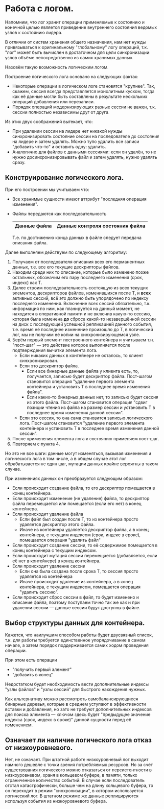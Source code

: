 # Работа с логом.

Напомним, что лог хранит операции применяемые к состоянию и конечной целью является приведение внутреннего состояния
ведомых узлов к состоянию лидера.

В отличии от систем хранения общего назначения, нам нет нужды привязываться к оригинальному "глобальному" логу 
операций, т.к. "лог" может быть вычислен в достаточном для цели синхронизации узлов объёме непосредственно из
самих хранимых данных.

Назовём такую возможность логическим логом.

Построение логического лога основано на следующих фактах:

* Некоторые операции в логическом логе становятся "крупнее". Так, скажем, сессия всегда представляется монолитным 
  куском, тогда как её данные могли быть составлены в результате нескольких операций добавления или перезаписи.
* Порядок операций модернизирующих разные сессии не важен, т.к. сессии полностью независимы друг от друга.

Из этих двух соображений вытекает, что:

* При удалении сессии на лидере нет никакой нужды синхронизировать состояние сессии на последователе до состояния на 
  лидере и затем удалять. Можно тупо удалить все записи "добавить что-то" и оставить одну: удалить.
* Аналогично для файлов с данными сессиями: если он удалён, то не нужно досинхронизировывать файл и затем удалять, 
  нужно удалять сразу.

## Конструирование логического лога.

При его построении мы учитываем что:

* Все хранимые сущности имеют аттрибут "последняя операция изменения".
* Файлы передаются как последовательность

    | Данные файла | Данные контроля состояния файла |
    |--------------|---------------------------------|
  
  Т.е. по достижению конца данных в файле следует передача описания файла.

Далее выполняем действуем по следующему алгоритму:

1. Получаем от последователя описания всех его перманентных данных, т.е. все его текущие дескрипторы файлов.
2. Находим среди них то описание, которые было изменено позже остальных, обозначим его пару последнего изменения 
   (срок, индекс) как T.
3. Далее строим последовательность состоящую из всех текущих элементов, дескрипторов файлов, изменившихся после T, и 
   **всех** активных сессий, всё это должно быть упорядочено по индексу последнего изменения. Включение всех сессий 
   обязательно, т.к. информация по ним, как планируется на данный момент, не находится в оперативной памяти и не включив
   какую-то сессию, которая была изменена **до** сброса какой-то незавершённой сессии на диск с последующей успешной
   репликацией данного события, т.е. время её последнее изменение произошло до T, в логический лог, мы не получим её
   копии на синхронизирующемся узле.
4. Берём первый элемент построенного контейнера и учитываем т.н. "пост-шаг" — это действие которое выполняется после 
   подтверждения вычитки элемента лога.
   * Если никаких данных в контейнере не осталось, то клиент синхронизирован.
   * Если это дескриптор файла.
     * Если все бинарные данные файла у клиента есть, то, получается, записью будет дескриптор файла.
       Пост-шагом становится операция 
       "удаление первого элемента контейнера и установить T в последнее время изменения файла".
     * Если каких-то бинарных данных нет, то записью будет сессия из этого файла.
       Пост-шагом становится операция 
       "сдвиг позиции чтения из файла на размер сессии и установить T в последнее время изменения данной сессии".
   * Если это сессия, то она сама становится записью логического лога. Пост-шагом становится 
     "удаление первого элемента контейнера и установить T в последнее время изменения данной сессии".
5. После применения элемента лога к состоянию применяем пост-шаг.
6. Повторяем с пункта 4.

Но это не все шаги: данные могут изменяться, вызывая изменения и логического лога в том числе, а в общем случае этот
лог обрабатывается не один шаг, мутации данных крайне вероятны в таком случае.

При изменениях данных он преобразуется следующим образом:

* Если происходит создание файла, то его дескриптор помещается в конец контейнера. 
* Если происходит изменение (не удаление) файла, то дескриптор файла перемещается или помещается (если его нет) в 
  конец контейнера.
* Если происходит удаление файла
  * Если файл был создан после T, то из контейнера просто удаляется дескриптор этого файла.
  * Иначе из контейнера удаляется дескриптор файла, а в конец контейнера, с текущим индексом (срок, индекс в сроке),
    помещается операция "удалить файл"
* Если происходит создание сессии, то её содержимое помещается в конец контейнера с текущим индексом.
* Если происходит мутация сессии перемещается (добавляется, если её нет в контейнере) в конец контейнера.
* Если происходит удаление сессии
  * Если она была создана после срока T, то сессия просто удаляется из контейнера
  * Иначе происходит удаление из контейнера, а в конец контейнера, с текущим индексом, помещается операция 
    "удалить сессию".
* Если происходит сброс сессии в файл, то будет изменено и описание файла, поэтому поступаем точно так же как и при
  удалении сессии — данные сессии будут доступны в файле.

## Выбор структуры данных для контейнера.

Кажется, что наилучшим способом работы будет двусвязный список, т.к. для работы требуется единственное упорядочивание
в самом начале, а затем порядок поддерживается самих ходом проведения операции.

При этом есть операции 

* "получить первый элемент"
* "добавить в конец"

Недостатком будет необходимость вести дополнительные индексы "узлы файлов" и "узлы сессий" для быстрого нахождения 
нужных.

Как альтернативу можно рассмотреть самобалансирующиеся бинарные деревья, которые в среднем уступают в эффективности
вставки и добавления, но зато не требуют дополнительных индексов для поиска элемента — ключом здесь будет "предыдущее
значение индекса (срок, индекс в сроке)" данной сущности перед её изменением.

## Означает ли наличие логического лога отказ от низкоуровневого.

Нет, не означает. При штатной работе низкоуровневый лог выходит намного дешевле с точки зрения потребляемых ресурсов.
Но за счёт существования логического можно отказаться от персистентности в низкоуровневом, храня в кольцевом буфере, 
в памяти, только ограниченное количество событий. В случае если последователь отстал катастрофически, больше чем на 
длину кольцевого буфера, то он переходит в режим "синхронизации", в котором используется логический лог. 
В штатном режиме же данные реплицируются используя события из низкоуровневого буфера.